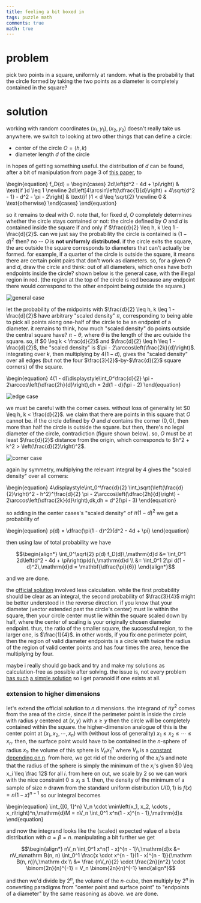 ```yaml
---
title: feeling a bit boxed in
tags: puzzle math
comments: true
math: true
---
```


<!--more-->

# problem

pick two points in a square, uniformly at random. what is the probability that the circle formed by taking the two points as a diameter is completely contained in the square? 

# solution

working with random coordinates $\left(x_1, y_1\right), \left(x_2, y_2\right)$ doesn't really take us anywhere. we switch to looking at two other things that can define a circle: 

* center of the circle $O = (h, k)$
* diameter length $d$ of the circle

in hopes of getting something useful. the distribution of $d$ can be found, after a bit of manipulation from page 3 of [this paper](https://people.kth.se/~johanph/habc.pdf), to 

\begin{equation}
f_D(d) = \begin{cases}
2d\left(d^2 - 4d + \pi\right) & \text{if }d \leq 1 \newline
2d\left[4\arcsin\left(\dfrac{1}{d}\right) + 4\sqrt{d^2 - 1} - d^2 - \pi - 2\right] & \text{if }1 < d \leq \sqrt{2} \newline
0 & \text{otherwise}
\end{cases}
\end{equation}

so it remains to deal with $O$. note that, for fixed $d$, $O$ completely determines whether the circle stays contained or not: the circle defined by $O$ and $d$ is contained inside the square if and only if $\frac{d}{2} \leq h, k \leq 1 - \frac{d}{2}$. can we just say the probability the circle is contained is $(1 - d)^2$ then? no -- $O$ is **not uniformly distributed**. if the circle exits the square, the arc outside the square corresponds to diameters that can't actually be formed. for example, if a quarter of the circle is outside the square, it means there are certain point pairs that don't work as diameters. so, for a given $O$ and $d$, draw the circle and think: out of all diameters, which ones have both endpoints inside the circle? shown below is the general case, with the illegal region in red. (the region at the top of the circle is red because any endpoint there would correspond to the other endpoint being outside the square.)

![general case](/assets/img/js%2002.24/1.png)

let the probability of the midpoints with $\frac{d}{2} \leq h, k \leq 1 - \frac{d}{2}$ have arbitrary "scaled density" $\pi$, corresponding to being able to pick all points along one-half of the circle to be an endpoint of a diameter. it remains to think, how much "scaled density" do points outside the central square have? $\pi - \theta$, where $\theta$ is the length of the arc outside the square. so, if $0 \leq k < \frac{d}{2}$ and $\frac{d}{2} \leq h \leq 1 - \frac{d}{2}$, the "scaled density" is $\pi - 2\arccos\left(\frac{2k}{d}\right)$. integrating over $k$, then multiplying by $4(1 - d)$, gives the "scaled density" over all edges (but not the four $\frac{3}{2}$-by-$\frac{d}{2}$ square corners) of the square. 

\begin{equation}
4(1 - d)\displaystyle\int_0^\frac{d}{2} \pi - 2\arccos\left(\dfrac{2h}{d}\right)\,dh = 2d(1 - d)(\pi - 2)
\end{equation}

![edge case](/assets/img/js%2002.24/2.png)

we must be careful with the corner cases. without loss of generality let $0 \leq h, k < \frac{d}{2}$. we claim that there are points in this square that $O$ cannot be. if the circle defined by $O$ and $d$ contains the corner $(0, 0)$, then more than half the circle is outside the square. but then, there's no legal diameter of the circle, contradiction (figure shown below). so, $O$ must be at least $\frac{d}{2}$ distance from the origin, which corresponds to $h^2 + k^2 > \left(\frac{d}{2}\right)^2$. 

![corner case](/assets/img/js%2002.24/3.png)

again by symmetry, multiplying the relevant integral by $4$ gives the "scaled density" over all corners: 

\begin{equation}
4\displaystyle\int_0^\frac{d}{2} \int_\sqrt{\left(\frac{d}{2}\right)^2 - h^2}^\frac{d}{2} \pi - 2\arccos\left(\dfrac{2h}{d}\right) - 2\arccos\left(\dfrac{2k}{d}\right)\,dk\,dh = d^2(\pi - 3)
\end{equation}

so adding in the center cases's "scaled density" of $\pi(1 - d)^2$ we get a probability of 

\begin{equation}
p(d) = \dfrac{\pi(1 - d)^2}{d^2 - 4d + \pi}
\end{equation}

then using law of total probability we have 

$$\begin{align*}
\int_0^\sqrt{2} p(d) f_D(d)\,\mathrm{d}d &= \int_0^1 2d\left(d^2 - 4d + \pi\right)p(d)\,\mathrm{d}d \\
&= \int_0^1 2\pi d(1 - d)^2\,\mathrm{d}d = \mathbf{\dfrac{\pi}{6}}
\end{align*}$$

and we are done.

the [official solution](https://www.janestreet.com/puzzles/some-off-square-solution/) involved less calculation. while the first probability should be clear as an integral, the second probability of $\frac{3}{4}$ might be better understood in the reverse direction. if you know that your diameter (vector extended past the circle's center) must lie within the square, then your circle center must lie within the square scaled down by half, where the center of scaling is your originally chosen diameter endpoint. thus, the ratio of the smaller square, the successful region, to the larger one, is $\frac{1}{4}$. in other words, if you fix one perimeter point, then the region of valid diameter endpoints is a circle with twice the radius of the region of valid center points and has four times the area, hence the multiplying by four. 

maybe i really should go back and try and make my solutions as calculation-free as possible after solving. the issue is, not every problem [has such](https://www.example.com) [a simple solution](https://www.example.com) so i get paranoid if one exists at all. 

### extension to higher dimensions

let's extend the official solution to $n$ dimensions. the integrand of $\pi y^2$ comes from the area of the circle, since if the perimeter point is inside the circle with radius $y$ centered at $(x, y)$ with $x \geq y$ then the circle will be completely contained within the square. the higher-dimension analogue of this is the center point at $(x_1, x_2, \cdots , x_n)$ with (without loss of generality) $x_1 \leq x_2 \leq \cdots \leq x_n$. then, the surface point would have to be contained in the $n$-sphere of radius $x_1$. the volume of this sphere is $V_n x_1^n$ where $V_n$ is a [constant depending on n](https://en.wikipedia.org/wiki/Volume_of_an_n-ball#Closed_form). from here, we get rid of the ordering of the $x_i$'s and note that the radius of the sphere is simply the minimum of the $x_i$'s given $0 \leq x_i \leq \frac 12$ for all $i$. from here on out, we scale by $2$ so we can work with the nice constraint $0 \leq x_i \leq 1$. then, the density of the minimum of a sample of size $n$ drawn from the standard uniform distribution $U(0, 1)$ is $f(x) = n(1 - x)^{n - 1}$ so our integral becomes

\begin{equation}
\int_{[0, 1]^n} V_n \cdot \min\left(x_1, x_2, \cdots , x_n\right)^n\,\mathrm{d}M = nV_n \int_0^1 x^n(1 - x)^{n - 1}\,\mathrm{d}x
\end{equation}

and now the integrand looks like the (scaled) expected value of a beta distribution with $\alpha = \beta = n$. manipulating a bit further we get 

$$\begin{align*}
nV_n \int_0^1 x^n(1 - x)^{n - 1}\,\mathrm{d}x &= nV_n\mathrm B(n, n) \int_0^1 \frac{x \cdot x^{n - 1}(1 - x)^{n - 1}}{\mathrm B(n, n)}\,\mathrm dx \\
&= \frac {nV_n}{2} \cdot \frac{2n}{n^2} \cdot \binom{2n}{n}^{-1} = V_n \binom{2n}{n}^{-1}
\end{align*}$$

and then we'd divide by $2^n$, the volume of the $n$-cube, then multiply by $2^n$ in converting paradigms from "center point and surface point" to "endpoints of a diameter" by the same reasoning as above. we are done.